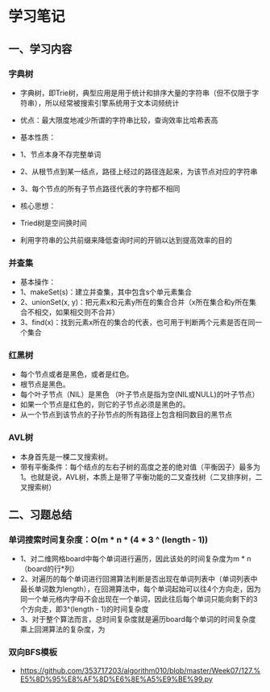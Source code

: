 学习笔记
====
## 一、学习内容
### 字典树
 * 字典树，即Trie树，典型应用是用于统计和排序大量的字符串（但不仅限于字符串），所以经常被搜索引擎系统用于文本词频统计
 * 优点：最大限度地减少所谓的字符串比较，查询效率比哈希表高
 
 * 基本性质：
  * 1、节点本身不存完整单词
  * 2、从根节点到某一结点，路径上经过的路径连起来，为该节点对应的字符串
  * 3、每个节点的所有子节点路径代表的字符都不相同
  
 * 核心思想：
  * Tried树是空间换时间
  * 利用字符串的公共前缀来降低查询时间的开销以达到提高效率的目的
 
### 并查集
 * 基本操作：
  * 1、makeSet(s)：建立并查集，其中包含s个单元素集合
  * 2、unionSet(x, y)：把元素x和元素y所在的集合合并（x所在集合和y所在集合不相交，如果相交则不合并）
  * 3、find(x)：找到元素x所在的集合的代表，也可用于判断两个元素是否在同一个集合
  
### 红黑树
 * 每个节点或者是黑色，或者是红色。
 * 根节点是黑色。
 * 每个叶子节点（NIL）是黑色 （叶子节点是指为空(NIL或NULL)的叶子节点）
 * 如果一个节点是红色的，则它的子节点必须是黑色的。
 * 从一个节点到该节点的子孙节点的所有路径上包含相同数目的黑节点
 
### AVL树
 * 本身首先是一棵二叉搜索树。
 * 带有平衡条件：每个结点的左右子树的高度之差的绝对值（平衡因子）最多为1。也就是说，AVL树，本质上是带了平衡功能的二叉查找树（二叉排序树，二叉搜索树）

## 二、习题总结
 ### 单词搜索时间复杂度：O(m * n * (4 * 3 ^ (length - 1))
  * 1、对二维网格board中每个单词进行遍历，因此该处的时间复杂度为m * n（board的行*列）
  * 2、对遍历的每个单词进行回溯算法判断是否出现在单词列表中（单词列表中最长单词数为length），在回溯算法中，每个单词起始可以往4个方向走，因为同一个单元格内字母不会出现在一个单词，因此往后每个单词只能向剩下的3个方向走，即3^(length - 1)的时间复杂度
  * 3、对于整个算法而言，总时间复杂度就是遍历board每个单词的时间复杂度乘上回溯算法的复杂度，为
 
 ### 双向BFS模板
  * https://github.com/353717203/algorithm010/blob/master/Week07/127.%E5%8D%95%E8%AF%8D%E6%8E%A5%E9%BE%99.py
